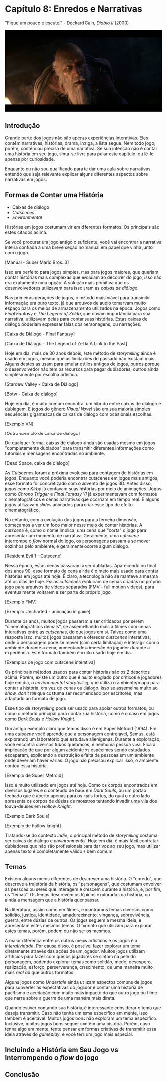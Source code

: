 
# Capítulo 8: Enredos e Narrativas
"Fique um pouco e escute." - Deckard Cain, _Diablo II_ (2000)

![Capítulo 8 capa](../Arquivos/Imagens/capa_08.jpg 'Stay a while and listen.')

## Introdução
Grande parte dos jogos não são apenas experiências interativas. Eles contêm narrativas, histórias, drama, intriga, a lista segue. Nem todo jogo, porém, contém ou precisa de uma narrativa. Se sua intenção não é contar uma história em seu jogo, sinta-se livre para pular este capítulo, ou lê-lo apenas por curiosidade.

Enquanto eu não sou qualificado para te dar uma aula sobre narrativas, entendo que seja relevante explicar alguns diferentes aspectos sobre narrativas em jogos.

## Formas de Contar uma História
- Caixas de diálogo
- _Cutscenes_
- _Environmental_

Histórias em jogos costumam vir em diferentes formatos. Os principais são estes citados acima. 

Se você procurar um jogo antigo o suficiente, você vai encontrar a narrativa inteira confiada a uma breve seção no manual em papel que vinha junto com o jogo.

[Manual - Super Mario Bros. 3]

Isso era perfeito para jogos simples, mas para jogos maiores, que queriam contar histórias mais complexas que evoluiam ao decorrer do jogo, isso não era exatamente uma opção. A solução mais primitiva que os desenvolvedores utilizavam para isso eram as _caixas de diálogo_.

Nas primeiras gerações de jogos, o método mais viável para transmitir informação era puro texto, já que arquivos de áudio tomarvam muito espaço para os meios de armazenamento utilizados na época. Jogos como _Final Fantasy_ e _The Legend of Zelda_, que davam importância para sua narrativa, utilizavam delas para contar suas histórias. Estas caixas de diálogo poderiam expressar falas dos personagens, ou narrações.

[Caixa de Diálogo - Final Fantasy]

[Caixa de Diálogo - The Legend of Zelda A Link to the Past]

Hoje em dia, mais de 30 anos depois, este método de _storytelling_ ainda é usado em jogos, mesmo que as limitações do passado não existam mais. Alguns destes as usam para emular estilos antigos de jogos, outros porque o desenvolvedor não tem os recursos para pagar dubladores, outros ainda simplesmente por escolha artística. 

[Stardew Valley - Caixa de Diálogo]

[Botw - Caixa de diálogo]

Hoje em dia, é muito comum encontrar um híbrido entre caixas de diálogo e dublagem. E jogos do gênero _Visual Novel_ são em sua maioria simples sequências gigantescas de caixas de diálogo com ocasionais escolhas. 

[Exemplo VN]

[Outro exemplo de caixa de diálogo]

De qualquer forma, caixas de diálogo ainda são usadas mesmo em jogos "completamente dublados" para transmitir diferentes informações como tutoriais e mensagens encontradas no ambiente.

[Dead Space, caixa de diálogo]

As _Cutscenes_ foram a próxima evolução para contagem de histórias em jogos. Enquanto você poderia encontrar cutscenes em jogos mais antigos, esse formato foi concretizado com o advento de jogos 3D. Antes disso, jogos como _Kirby_ já contavam suas histórias por meio de animações. Jogos como _Chrono Trigger_ e _Final Fantasy VI_ já experimentavam com formatos cinematográficos e cenas narrativas que ocorriam em tempo real. E alguns jogos utilizavam _slides_ animados para criar esse tipo de efeito cinematográfico.

No entanto, com a evolução dos jogos para a terceira dimensão, começamos a ver um foco maior nesse meio de contar histórias. A _cutscene_ é, como o nome implica, uma cena que "corta" o jogo para apresentar um momento de narrativa. Geralmente, uma _cutscene_ interrompe o _flow_ normal do jogo, os personagens passam a se mover sozinhos pelo ambiente, e geralmente ocorre algum diálogo.

[Resident Evil 1 - Cutscene]

Nessa época, estas cenas passaram a ser dubladas. Aparecendo no final dos anos 90, esse formato de cena ainda é o meio mais usado para contar histórias em jogos até hoje. É claro, a tecnologia não se manteve a mesma até os dias de hoje. Essas _cutscenes_ evoluiram de cenas criadas no próprio jogo para arquivos de vídeos separados (FMV - full motion videos), para eventualmente voltarem a ser parte do próprio jogo.

[Exemplo FMV]

[Exemplo Uncharted - animação in game]

Durante os anos, muitos jogos passaram a ser criticados por serem "cinematográficos demais", se assemelhando mais a filmes com cenas interativas entre as _cutscenes_, do que jogos em si. Talvez como uma resposta isso, muitos jogos passaram a oferecer _cutscenes_ interativas, onde o personagem pode se mover (com certa limitação) e interagir com o ambiente durante a cena, aumentando a imersão do jogador durante a experiência. Este formato também é muito usado hoje em dia.

[Exemplos de jogo com cutscene interativa]

Os principais métodos usados para contar histórias são os 2 descritos acima. Porém, existe um outro que é muito elogiado por críticos e jogadores hoje em dia, o _environmental storytelling_, que utiliza o ambiente/mapa para contar a história, em vez de cenas ou diálogo. Isso se assemelha muito ao _show, don't tell_ que costuma ser recomendado por escritores, mas adaptado ao formato de jogo.

Esse tipo de _storytelling_ pode ser usado para apoiar outros formatos, ou como o método principal para contar sua história, como é o caso em jogos como _Dark Souls_ e _Hollow Knight_.

Um antigo exemplo claro que temos disso é em Super Metroid (1994). Em uma _cutscene_ você aprende que a personagem controlável, Samus, está explorando um laboratório que estudava alienígenas. Durante a exploração, você encontra diversos tubos quebrados, e nenhuma pessoa viva. Fica a implicação de que por algum acidente os espécimes sendo estudados escaparam, explicando a destruição e falta de pessoas em um ambiente onde deveriam haver várias. O jogo não precisou explicar isso, o ambiente contou essa história.

[Exemplo de Super Metroid]

Isso é muito utilizado em jogos até hoje. Como os corpos encontrados em diversos lugares e o conteúdo de baús em _Dark Souls_, ou um portão fechado que é aberto apenas para os mais fortes, do qual o outro lado apresenta os corpos de dúzias de monstros tentando invadir uma vila dos louva-deuses em _Hollow Knight_.

[Exemplo Dark Souls]

[Exemplo de hollow knight]

Tratando-se do contexto _indie_, o principal método de _storytelling_ costuma ser caixas de diálogo e _envinronmental_. Hoje em dia, é mais fácil contratar dubladores que não são profissionais para dar voz ao seu jogo, mas utilizar apenas texto é completamente válido e bem comum. 

## Temas
Existem alguns meios diferentes de descrever uma história. O "enredo", que descreve a trajetória da história, os "personagens", que costumam envolver as pessoas ou seres que interagem e crescem durante a história, e, por fim, os "temas". Os temas descrevem os tópicos explorados na história, ou ainda a mensagem que a história quer passar.

Na literatura, assim como em filmes, encontramos temas diversos como solidão, justiça, identidade, amadurecimento, vingança, sobrevivência, guerra, entre dúzias de outros. Os jogos seguem a mesma ideia, e apresentam estes mesmos temas. O formato que utilizam para explorar estes temas, porém, podem ou não ser os mesmos. 

A maior diferença entre os outros meios artísticos e os jogos é a _interatividade_. Por causa disso, é possível fazer explorar um tema diretamente através das ações de um jogador. Muitos jogos utilizam artifícios para fazer com que os jogadores se sintam na pele do personagem, podendo explorar temas como solidão, medo, desespero, realização, esforço, perserverança, crescimento, de uma maneira muito mais _real_ do que outros formatos.

Alguns jogos como _Undertale_ ainda utilizam aspectos comuns de jogos para subverter as expectativas do jogador e contar uma história de pacifismo e aceitação com muito mais impacto do que outro jogo ou filme que narra sobre a guerra de uma maneira mais direta.

Quando estiver contando sua história, é interessante considerar o tema que deseja transmitir. Caso não tenha um tema específico em mente, isso também é aceitável. Muitos jogos bons não exploram um tema específico. Inclusive, muitos jogos bons sequer contêm uma história. Porém, caso tenha algo em mente, tente pensar em formas criativas de transmitir essa ideia através do _gameplay_, e você terá um jogo mais especial.

## Incluindo a História em Seu Jogo vs Interrompendo o _flow_ do jogo


## Conclusão
